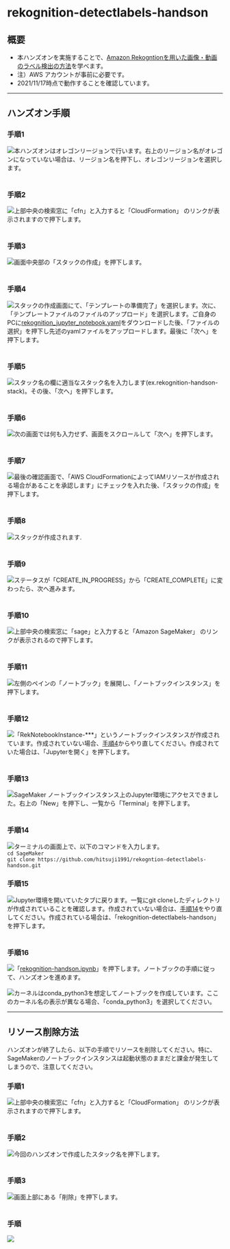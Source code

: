 # rekognition-detectlabels-handson
## 概要
* 本ハンズオンを実施することで、[Amazon Rekogntionを用いた画像・動画のラベル検出の方法](./rekognition-handson)を学べます。
* 注）AWS アカウントが事前に必要です。
* 2021/11/17時点で動作することを確認しています。
---
## ハンズオン手順
<a id="no1"></a>
### 手順1
![](media/image1.png)本ハンズオンはオレゴンリージョンで行います。右上のリージョン名がオレゴンになっていない場合は、リージョン名を押下し、オレゴンリージョンを選択します。　　　
<br />
<br />
<a id="no2"></a>
### 手順2
![](media/image2.png)上部中央の検索窓に「cfn」と入力すると「CloudFormation」 のリンクが表示されますので押下します。
<br />
<br />
<a id="no3"></a>
### 手順3
![](media/image3.png)画面中央部の「スタックの作成」を押下します。
<br />
<br />
<a id="no4"></a>
### 手順4
![](media/image4.png)スタックの作成画面にて、「テンプレートの準備完了」を選択します。次に、「テンプレートファイルのファイルのアップロード」を選択します。ご自身のPCに[rekognition_jupyter_notebook.yaml](./rekognition_jupyter_notebook.yaml)をダウンロードした後、「ファイルの選択」を押下し先述のyamlファイルをアップロードします。最後に「次へ」を押下します。
<br />
<br />
<a id="no5"></a>
### 手順5
![](media/image5.png)スタック名の欄に適当なスタック名を入力します(ex.rekognition-handson-stack)。その後、「次へ」を押下します。
<br />
<br />
<a id="no6"></a>
### 手順6
![](media/image6.png)次の画面では何も入力せず、画面をスクロールして「次へ」を押下します。
<br />
<br />
<a id="no7"></a>
### 手順7
![](media/image7.png)最後の確認画面で、「AWS CloudFormationによってIAMリソースが作成される場合があることを承認します」にチェックを入れた後、「スタックの作成」を押下します。
<br />
<br />
<a id="no8"></a>
### 手順8
![](media/image8.png)スタックが作成されます.
<br />
<br />
<a id="no9"></a>
### 手順9
![](media/image9.png)ステータスが「CREATE_IN_PROGRESS」から「CREATE_COMPLETE」に変わったら、次へ進みます。
<br />
<br />
<a id="no10"></a>
### 手順10
![](media/image10.png)上部中央の検索窓に「sage」と入力すると「Amazon SageMaker」 のリンクが表示されるので押下します。
<br />
<br />
<a id="no11"></a>
### 手順11
![](media/image11.png)左側のペインの「ノートブック」を展開し、「ノートブックインスタンス」を押下します。
<br />
<br />
<a id="no12"></a>
### 手順12
![](media/image12.png)「RekNotebookInstance-***」というノートブックインスタンスが作成されています。作成されていない場合、[手順4](#no4)からやり直してください。作成されていた場合は、「Jupyterを開く」を押下します。
<br />
<br />
<a id="no13"></a>
### 手順13
![](media/image13.png)SageMaker ノートブックインスタンス上のJupyter環境にアクセスできました。右上の「New」を押下し、一覧から「Terminal」を押下します。
<br />
<br />
<a id="no14"></a>
### 手順14
![](media/image14.png)ターミナルの画面上で、以下のコマンドを入力します。
<br />
`cd SageMaker`
<br />
`git clone https://github.com/hitsuji1991/rekogntion-detectlabels-handson.git`
<br />

<a id="no15"></a>
### 手順15
![](media/image15.png)Jupyter環境を開いていたタブに戻ります。一覧にgit cloneしたディレクトリが作成されていることを確認します。作成されていない場合は、[手順14](#no14)をやり直してください。作成されている場合は、「rekognition-detectlabels-handson」を押下します。
<br />
<br />

<a id="no16"></a>
### 手順16
![](media/image16.png)「[rekognition-handson.ipynb](./rekognition-handson.ipynb)」を押下します。ノートブックの手順に従って、ハンズオンを進めます。
<br />
<br />
![](media/image17.png)カーネルはconda_python3を想定してノートブックを作成しています。ここのカーネル名の表示が異なる場合、「conda_python3」を選択してください。

---
## リソース削除方法
ハンズオンが終了したら、以下の手順でリソースを削除してください。特に、SageMakerのノートブックインスタンスは起動状態のままだと課金が発生してしまうので、注意してください。

<a id="del_no1"></a>
### 手順1
![](media/image2.png)上部中央の検索窓に「cfn」と入力すると「CloudFormation」 のリンクが表示されますので押下します。
<br />
<br />

<a id="del_no2"></a>
### 手順2
![](media/image18.png)今回のハンズオンで作成したスタック名を押下します。
<br />
<br />
<a id="del_no3"></a>
### 手順3
![](media/image19.png)画面上部にある「削除」を押下します。
<br />
<br />


<a id="del_no"></a>
### 手順
![](media/image.png)
<br />
<br />
